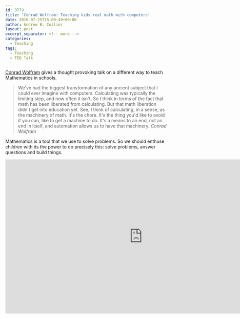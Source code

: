 ```yaml
---
id: 3779
title: 'Conrad Wolfram: Teaching kids real math with computers'
date: 2016-07-25T15:00:49+00:00
author: Andrew B. Collier
layout: post
excerpt_separator: <!-- more -->
categories:
  - Teaching
tags:
  - Teaching
  - TED Talk
---
```

[Conrad Wolfram](https://twitter.com/conradwolfram) gives a thought provoking talk on a different way to teach Mathematics in schools.

<!-- more -->

<blockquote>
We've had the biggest transformation of any ancient subject that I could ever imagine with computers. Calculating was typically the limiting step, and now often it isn't. So I think in terms of the fact that math has been liberated from calculating. But that math liberation didn't get into education yet. See, I think of calculating, in a sense, as the machinery of math. It's the chore. It's the thing you'd like to avoid if you can, like to get a machine to do. It's a means to an end, not an end in itself, and automation allows us to have that machinery.
<cite>Conrad Wolfram</cite> 
</blockquote>

Mathematics is a tool that we use to solve problems. So we should enthuse children with its the power to do precisely this: solve problems, answer questions and build things.

<iframe src="https://embed-ssl.ted.com/talks/conrad_wolfram_teaching_kids_real_math_with_computers.html" width="854" height="480" frameborder="0" scrolling="no" webkitAllowFullScreen mozallowfullscreen allowFullScreen></iframe>